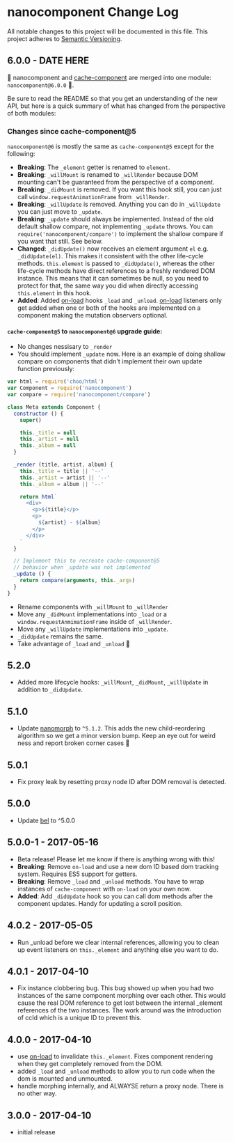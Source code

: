 # nanocomponent Change Log
All notable changes to this project will be documented in this file.
This project adheres to [Semantic Versioning](http://semver.org/).

## 6.0.0 - DATE HERE

🎉 nanocomponent and [cache-component][cc] are merged into one module: `nanocomponent@6.0.0` 🎉.

Be sure to read the README so that you get an understanding of the new API, but here is a quick summary of what has changed from the perspective of both modules:

### Changes since cache-component@5

`nanocomponent@6` is mostly the same as `cache-component@5` except for the following:

- **Breaking**: The `_element` getter is renamed to `element`.
- **Breaking**: `_willMount` is renamed to `_willRender` because DOM mounting can't be guaranteed from the perspective of a component.
- **Breaking**: `_didMount` is removed.  If you want this hook still, you can just call `window.requestAnimationFrame` from `_willRender`.
- **Breaking**: `_willUpdate` is removed.  Anything you can do in `_willUpdate` you can just move to `_update`.
- **Breaking**: `_update` should always be implemented.  Instead of the old default shallow compare, not implementing `_update` throws.  You can `require('nanocomponent/compare')` to implement the shallow compare if you want that still.  See below.
- **Changed**: `_didUpdate()` now receives an element argument `el` e.g. `_didUpdate(el)`.  This makes it consistent with the other life-cycle methods. `this.element` is passed to `_didUpdate()`, whereas the other life-cycle methods have direct references to a freshly rendered DOM instance.  This means that it can sometimes be null, so you need to protect for that, the same way you did when directly accessing `this.element` in this hook.
- **Added**: Added [on-load][ol] hooks `_load` and `_unload`.  [on-load][ol] listeners only get added when one or both of the hooks are implemented on a component making the mutation observers optional.


#### `cache-component@5` to `nanocomponent@6` upgrade guide:

- No changes nessisary to `_render`
- You should implement `_update` now.  Here is an example of doing shallow compare on components that didn't implement their own update function previously:

```js
var html = require('choo/html')
var Component = require('nanocomponent')
var compare = require('nanocomponent/compare')

class Meta extends Component {
  constructor () {
    super()

    this._title = null
    this._artist = null
    this._album = null
  }

  _render (title, artist, album) {
    this._title = title || '--'
    this._artist = artist || '--'
    this._album = album || '--'

    return html`
      <div>
        <p>${title}</p>
        <p>
          ${artist} - ${album}
        </p>
      </div>
    `
  }

  // Implement this to recreate cache-component@5
  // behavior when _update was not implemented
  _update () {
    return compare(arguments, this._args)
  }
}

```

- Rename components with `_willMount` to `_willRender`
- Move any `_didMount` implementations into `_load` or a `window.requestAnmimationFrame` inside of `_willRender`.
- Move any `_willUpdate` implementations into `_update`.
- `_didUpdate` remains the same.
- Take advantage of `_load` and `_unload` 🙌

## 5.2.0
* Added more lifecycle hooks: `_willMount`, `_didMount`, `_willUpdate` in addition to `_didUpdate`.

## 5.1.0
* Update [nanomorph](http://ghub.io/nanomorph) to `^5.1.2`.  This adds the new child-reordering algorithm so we get a minor version bump.  Keep an eye out for weird ness and report broken corner cases 🙏

## 5.0.1
* Fix proxy leak by resetting proxy node ID after DOM removal is detected.

## 5.0.0
* Update [bel](http://ghub.io/bel) to ^5.0.0

## 5.0.0-1 - 2017-05-16
* Beta release!  Please let me know if there is anything wrong with this!
* **Breaking**: Remove `on-load` and use a new dom ID based dom tracking system.  Requires ES5 support for getters.
* **Breaking**: Remove `_load` and `_unload` methods.  You have to wrap instances of `cache-component` with `on-load` on your own now.
* **Added**: Add `_didUpdate` hook so you can call dom methods after the component updates.  Handy for updating a scroll position.

## 4.0.2 - 2017-05-05
* Run _unload before we clear internal references, allowing you to clean up event listeners on `this._element` and anything else you want to do.

## 4.0.1 - 2017-04-10
* Fix instance clobbering bug.  This bug showed up when you had two instances of the same component morphing over each other.  This would cause the real DOM reference to get lost between the internal _element references of the two instances.  The work around was the introduction of ccId which is a unique ID to prevent this.

## 4.0.0 - 2017-04-10
* use [on-load](https://github.com/shama/on-load) to invalidate `this._element`.  Fixes component rendering when they get completely removed from the DOM.
* added `_load` and `_unload` methods to allow you to run code when the dom is mounted and unmounted.
* handle morphing internally, and ALWAYSE return a proxy node.  There is no other way.

## 3.0.0 - 2017-04-10
* initial release

[ol]: https://github.com/shama/on-load
[cc]: https://github.com/hypermodules/cache-component
